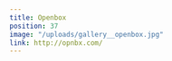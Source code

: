 ```yaml
---
title: Openbox
position: 37
image: "/uploads/gallery__openbox.jpg"
link: http://opnbx.com/
---
```


